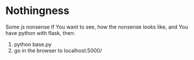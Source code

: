 # Nothingness
Some js nonsense
If You want to see, how the nonsense looks like, and You have python with flask, then:
1) python base.py
2) go in the browser to localhost:5000/

